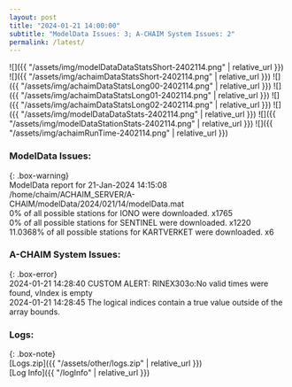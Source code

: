 ```yaml
---
layout: post
title: "2024-01-21 14:00:00"
subtitle: "ModelData Issues: 3; A-CHAIM System Issues: 2"
permalink: /latest/
---
```


![]({{ "/assets/img/modelDataDataStatsShort-2402114.png" | relative_url }})
![]({{ "/assets/img/achaimDataStatsShort-2402114.png" | relative_url }})
![]({{ "/assets/img/achaimDataStatsLong00-2402114.png" | relative_url }})
![]({{ "/assets/img/achaimDataStatsLong01-2402114.png" | relative_url }})
![]({{ "/assets/img/achaimDataStatsLong02-2402114.png" | relative_url }})
![]({{ "/assets/img/modelDataDataStats-2402114.png" | relative_url }})
![]({{ "/assets/img/modelDataStationStats-2402114.png" | relative_url }})
![]({{ "/assets/img/achaimRunTime-2402114.png" | relative_url }})


### ModelData Issues:  
  
{: .box-warning}  
 ModelData report for 21-Jan-2024 14:15:08   
 /home/chaim/ACHAIM_SERVER/A-CHAIM/modelData/2024/021/14/modelData.mat   
 0% of all possible stations for IONO were downloaded. x1765   
 0% of all possible stations for SENTINEL were downloaded. x1220   
 11.0368% of all possible stations for KARTVERKET were downloaded. x6   
  
### A-CHAIM System Issues:  
  
{: .box-error}  
2024-01-21 14:28:40 CUSTOM ALERT: RINEX303o:No valid times were found, vIndex is empty  
2024-01-21 14:28:45 The logical indices contain a true value outside of the array bounds.  

### Logs:  
  
{: .box-note}  
[Logs.zip]({{ "/assets/other/logs.zip" | relative_url }})  
[Log Info]({{ "/logInfo" | relative_url }})  
